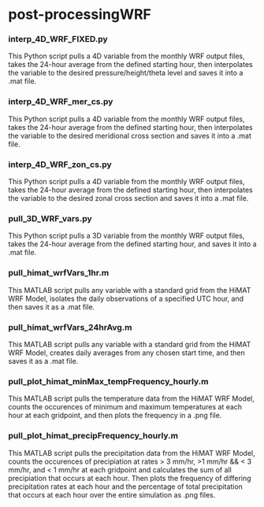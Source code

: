 # post-processingWRF
### interp_4D_WRF_FIXED.py
This Python script pulls a 4D variable from the monthly WRF output files, takes the 24-hour average from the defined starting hour, then interpolates the variable to the desired pressure/height/theta level and saves it into a .mat file. 

### interp_4D_WRF_mer_cs.py
This Python script pulls a 4D variable from the monthly WRF output files, takes the 24-hour average from the defined starting hour, then interpolates the variable to the desired meridional cross section and saves it into a .mat file. 

### interp_4D_WRF_zon_cs.py
This Python script pulls a 4D variable from the monthly WRF output files, takes the 24-hour average from the defined starting hour, then interpolates the variable to the desired zonal cross section and saves it into a .mat file. 

### pull_3D_WRF_vars.py
This Python script pulls a 3D variable from the monthly WRF output files, takes the 24-hour average from the defined starting hour, and saves it into a .mat file. 

### pull_himat_wrfVars_1hr.m
This MATLAB script pulls any variable with a standard grid from the HiMAT WRF Model, isolates the daily observations of a specified UTC hour, and then saves it as a .mat file.

### pull_himat_wrfVars_24hrAvg.m
This MATLAB script pulls any variable with a standard grid from the HiMAT WRF Model, creates daily averages from any chosen start time, and then saves it as a .mat file.  

### pull_plot_himat_minMax_tempFrequency_hourly.m
This MATLAB script pulls the temperature data from the HiMAT WRF Model, counts the occurences of minimum and maximum temperatures at each hour at each gridpoint, and then plots the frequency in a .png file. 

### pull_plot_himat_precipFrequency_hourly.m
This MATLAB script pulls the precipitation data from the HiMAT WRF Model, counts the occurences of precipiation at rates > 3 mm/hr, >1 mm/hr && < 3 mm/hr, and < 1 mm/hr at each gridpoint and calculates the sum of all precipiation that occurs at each hour. Then plots the frequency of differing precipitation rates at each hour and the percentage of total precipitation that occurs at each hour over the entire simulation as .png files. 
